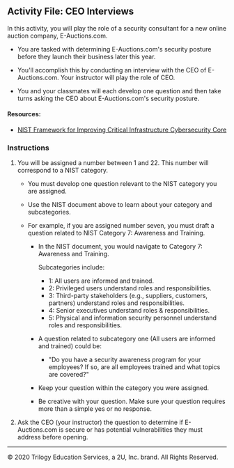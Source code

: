 ## Activity File: CEO Interviews 

In this activity, you will play the role of a security consultant for a new online auction company, E-Auctions.com.

- You are tasked with determining E-Auctions.com's security posture before they launch their business later this year.

- You'll accomplish this by conducting an interview with the CEO of E-Auctions.com. Your instructor will play the role of CEO. 

- You and your classmates will each develop one question and then take turns asking the CEO about E-Auctions.com's security posture. 

#### Resources: 

- [NIST Framework for Improving Critical Infrastructure Cybersecurity Core](https://docs.google.com/spreadsheets/d/1cPaPyNTsl07T928rOmObw_mlk1jQ89radwEbtAs80Mc/edit#gid=822421512)



### Instructions

1. You will be assigned a number between 1 and 22. This number will correspond to a NIST category. 

   - You must develop one question relevant to the NIST category you are assigned.

   - Use the NIST document above to learn about your category and subcategories. 

   - For example, if you are assigned number seven, you must draft a question related to NIST Category 7: Awareness and Training.

      - In the NIST document, you would navigate to Category 7: Awareness and Training. 

          Subcategories include: 

         - 1: All users are informed and trained.
         - 2: Privileged users understand roles and responsibilities. 
         - 3: Third-party stakeholders (e.g., suppliers, customers, partners) understand roles and responsibilities.
         - 4: Senior executives understand roles & responsibilities. 
         - 5: Physical and information security personnel understand roles and responsibilities.

      -  A question related to subcategory one (All users are informed and trained) could be:
         - "Do you have a security awareness program for your employees? If so,  are all employees trained and what topics are covered?"

      - Keep your question within the category you were assigned. 
      - Be creative with your question. Make sure your question requires more than a simple yes or no response. 

2. Ask the CEO (your instructor) the question to determine if E-Auctions.com is secure or has potential vulnerabilities they must address before opening.


---
© 2020 Trilogy Education Services, a 2U, Inc. brand. All Rights Reserved.    
